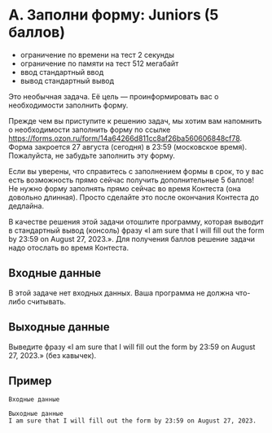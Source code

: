 # A. Заполни форму: Juniors (5 баллов)
- ограничение по времени на тест 2 секунды
- ограничение по памяти на тест 512 мегабайт
- ввод стандартный ввод
- вывод стандартный вывод

Это необычная задача. Её цель — проинформировать вас о необходимости заполнить форму.

Прежде чем вы приступите к решению задач, мы хотим вам напомнить о необходимости заполнить форму по ссылке https://forms.ozon.ru/form/14a64266d811cc8af26ba560606848cf78. Форма закроется 27 августа (сегодня) в 23:59 (московское время). Пожалуйста, не забудьте заполнить эту форму.

Если вы уверены, что справитесь с заполнением формы в срок, то у вас есть возможность прямо сейчас получить дополнительные 5 баллов! Не нужно форму заполнять прямо сейчас во время Контеста (она довольно длинная). Просто сделайте это после окончания Контеста до дедлайна.

В качестве решения этой задачи отошлите программу, которая выводит в стандартный вывод (консоль) фразу «I am sure that I will fill out the form by 23:59 on August 27, 2023.». Для получения баллов решение задачи надо отослать во время Контеста.
## Входные данные

В этой задаче нет входных данных. Ваша программа не должна что-либо считывать.
## Выходные данные

Выведите фразу «I am sure that I will fill out the form by 23:59 on August 27, 2023.» (без кавычек).
## Пример
````
Входные данные

Выходные данные
I am sure that I will fill out the form by 23:59 on August 27, 2023.
````

